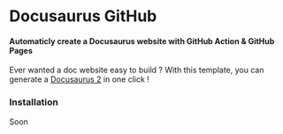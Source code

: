 # Docusaurus GitHub
#### Automaticly create a Docusaurus website with GitHub Action & GitHub Pages

Ever wanted a doc website easy to build ? With this template, you can generate a [Docusaurus 2](https://docusaurus.io/) in one click !

### Installation

Soon 
